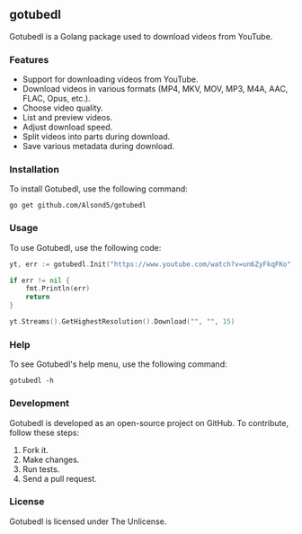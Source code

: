 ## gotubedl

Gotubedl is a Golang package used to download videos from YouTube.

### Features

* Support for downloading videos from YouTube.
* Download videos in various formats (MP4, MKV, MOV, MP3, M4A, AAC, FLAC, Opus, etc.).
* Choose video quality.
* List and preview videos.
* Adjust download speed.
* Split videos into parts during download.
* Save various metadata during download.

### Installation

To install Gotubedl, use the following command:

```
go get github.com/Alsond5/gotubedl
```

### Usage

To use Gotubedl, use the following code:

```go
yt, err := gotubedl.Init("https://www.youtube.com/watch?v=un6ZyFkqFKo")

if err != nil {
    fmt.Println(err)
    return
}

yt.Streams().GetHighestResolution().Download("", "", 15)
```

### Help

To see Gotubedl's help menu, use the following command:

```
gotubedl -h
```

### Development

Gotubedl is developed as an open-source project on GitHub. To contribute, follow these steps:

1. Fork it.
2. Make changes.
3. Run tests.
4. Send a pull request.

### License

Gotubedl is licensed under The Unlicense.
